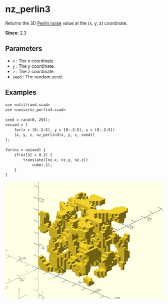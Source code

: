 # nz_perlin3

Returns the 3D [Perlin noise](https://en.wikipedia.org/wiki/Perlin_noise) value at the (x, y, z) coordinate.

**Since:** 2.3

## Parameters

- `x` : The x coordinate.
- `y` : The y coordinate.
- `z` : The z coordinate.
- `seed` : The random seed.

## Examples

    use <util/rand.scad>
    use <noise/nz_perlin3.scad>

    seed = rand(0, 255);
    noised = [
        for(z = [0:.2:5], y = [0:.2:5], x = [0:.2:5])
        [x, y, z, nz_perlin3(x, y, z, seed)]
    ];    

    for(nz = noised) {
        if(nz[3] > 0.2) {
            translate([nz.x, nz.y, nz.z])
                cube(.2);
        }
    }

![nz_perlin3](images/lib3x-nz_perlin3-1.JPG)
